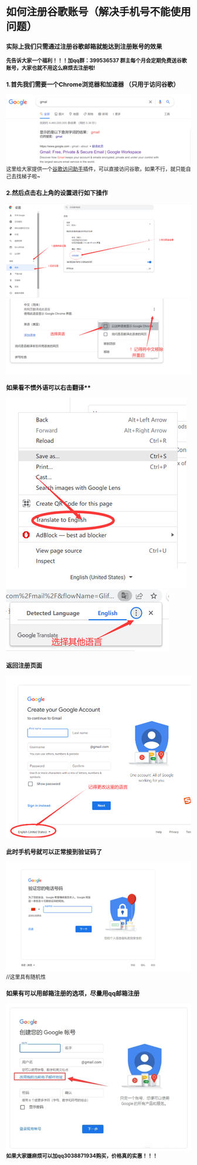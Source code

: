 # 如何注册谷歌账号（解决手机号不能使用问题）<br>

### 实际上我们只需通过注册谷歌邮箱就能达到注册账号的效果<br>

**先告诉大家一个福利！！！加qq群：399536537 群主每个月会定期免费送谷歌账号，大家也就不用这么麻烦去注册啦!**<br>
### 1.首先我们需要一个Chrome浏览器和加速器 （只用于访问谷歌）<br>
![图片名称](https://raw.githubusercontent.com/3038871934/google_register/main/img/0.png)  <br>
这里给大家提供一个[谷歌访问助手](https://github.com/15872406732/-GoogleHelper)插件，可以直接访问谷歌，如果不行，就只能自己去找梯子啦~ <br>
### 2.然后点击右上角的设置进行如下操作<br>
![图片名称](https://raw.githubusercontent.com/3038871934/google_register/main/img/1.png)  <br>
![图片名称](https://raw.githubusercontent.com/3038871934/google_register/main/img/2.png) <br>
### 如果看不惯外语可以右击翻译**<br>
![图片名称](https://raw.githubusercontent.com/3038871934/google_register/main/img/3.png) <br>
![图片名称](https://raw.githubusercontent.com/3038871934/google_register/main/img/4.png) <br>
### 返回注册页面<br>
![图片名称](https://raw.githubusercontent.com/3038871934/google_register/main/img/5.png) <br>
### 此时手机号就可以正常接到验证码了<br>
![图片名称](https://raw.githubusercontent.com/3038871934/google_register/main/img/6.png) <br>
//这里具有随机性<br>
### 如果有可以用邮箱注册的选项，尽量用qq邮箱注册<br>
![图片名称](https://raw.githubusercontent.com/3038871934/google_register/main/img/7.png) <br>
**如果大家嫌麻烦可以加qq3038871934购买，价格真的实惠！！！**<br>
